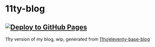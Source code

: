 # 11ty-blog

## [![Deploy to GitHub Pages](https://github.com/edm00se/11ty-blog/actions/workflows/pages.yml/badge.svg)](https://github.com/edm00se/11ty-blog/actions/workflows/pages.yml)

11ty version of my blog, wip, generated from [11ty/eleventy-base-blog](https://github.com/11ty/eleventy-base-blog/)
